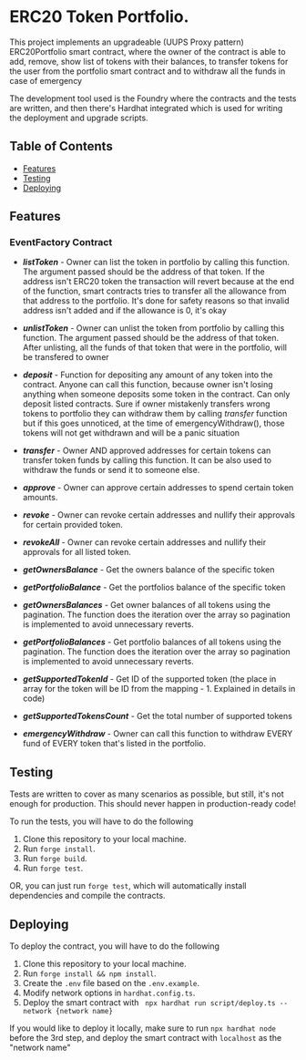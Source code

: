 # ERC20 Token Portfolio.

This project implements an upgradeable (UUPS Proxy pattern) ERC20Portfolio smart contract, where the owner of the contract is able to add, remove, show list of tokens with their balances, to transfer tokens for the user from the portfolio smart contract and to withdraw all the funds in case of emergency

The development tool used is the Foundry where the contracts and the tests are written, and then there's Hardhat integrated which is used for writing the deployment and upgrade scripts.

## Table of Contents

- [Features](#features)
- [Testing](#testing)
- [Deploying](#deploying)

## Features

### EventFactory Contract

- **_listToken_** - Owner can list the token in portfolio by calling this function. The argument passed should be the address of that token. If the address isn't ERC20 token the transaction will revert because at the end of the function, smart contracts tries to transfer all the allowance from that address to the portfolio. It's done for safety reasons so that invalid address isn't added and if the allowance is 0, it's okay

- **_unlistToken_** - Owner can unlist the token from portfolio by calling this function. The argument passed should be the address of that token. After unlisting, all the funds of that token that were in the portfolio, will be transfered to owner

- **_deposit_** - Function for depositing any amount of any token into the contract. Anyone can call this function, because owner isn't losing anything when someone deposits some token in the contract. Can only deposit listed contracts. Sure if owner mistakenly transfers wrong tokens to portfolio they can withdraw them by calling _transfer_ function but if this goes unnoticed, at the time of emergencyWithdraw(), those tokens will not get withdrawn and will be a panic situation

- **_transfer_** - Owner AND approved addresses for certain tokens can transfer token funds by calling this function. It can be also used to withdraw the funds or send it to someone else.

- **_approve_** - Owner can approve certain addresses to spend certain token amounts.

- **_revoke_** - Owner can revoke certain addresses and nullify their approvals for certain provided token.

- **_revokeAll_** - Owner can revoke certain addresses and nullify their approvals for all listed token.

- **_getOwnersBalance_** - Get the owners balance of the specific token

- **_getPortfolioBalance_** - Get the portfolios balance of the specific token

- **_getOwnersBalances_** - Get owner balances of all tokens using the pagination. The function does the iteration over the array so pagination is implemented to avoid unnecessary reverts.

- **_getPortfolioBalances_** - Get portfolio balances of all tokens using the pagination. The function does the iteration over the array so pagination is implemented to avoid unnecessary reverts.

- **_getSupportedTokenId_** - Get ID of the supported token (the place in array for the token will be ID from the mapping - 1. Explained in details in code)

- **_getSupportedTokensCount_** - Get the total number of supported tokens

- **_emergencyWithdraw_** - Owner can call this function to withdraw EVERY fund of EVERY token that's listed in the portfolio.

## Testing

Tests are written to cover as many scenarios as possible, but still, it's not enough for production. This should never happen in production-ready code!

To run the tests, you will have to do the following

1. Clone this repository to your local machine.
2. Run `forge install`.
3. Run `forge build`.
4. Run `forge test`.

OR, you can just run `forge test`, which will automatically install dependencies and compile the contracts.

## Deploying

To deploy the contract, you will have to do the following

1. Clone this repository to your local machine.
2. Run `forge install && npm install`.
3. Create the `.env` file based on the `.env.example`.
4. Modify network options in `hardhat.config.ts`.
5. Deploy the smart contract with ` npx hardhat run script/deploy.ts --network {network name}`

If you would like to deploy it locally, make sure to run `npx hardhat node` before the 3rd step, and deploy the smart contract with `localhost` as the "network name"
